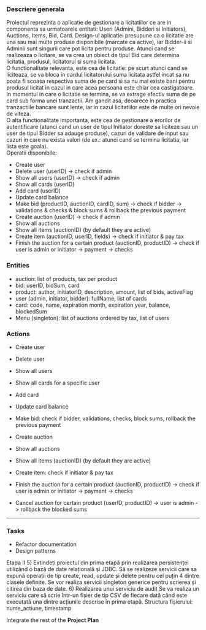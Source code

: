 ### Descriere generala
Proiectul reprezinta o aplicatie de gestionare a licitatiilor ce are in componenta sa urmatoarele entitati: Useri (Admini, Bidderi si Initiators), Auctions, Items, Bid, Card. Design-ul aplicatiei presupune ca o licitatie are una sau mai multe produse disponibile (marcate ca active), iar Bidder-ii si Adminii sunt singurii care pot licita pentru produse. Atunci cand se realizeaza o licitare, se va crea un obiect de tipul Bid care determina licitatia, produsul, licitatorul si suma licitata.   
O functionalitate relevanta, este cea de licitatie: pe scurt atunci cand se liciteaza, se va bloca in cardul licitatorului suma licitata astfel incat sa nu poata fi scoasa respectiva suma de pe card si sa nu mai existe bani pentru produsul licitat in cazul in care acea persoana este chiar cea castigatoare. In momentul in care o licitatie se termina, se va extrage efectiv suma de pe card sub forma unei tranzactii. Am gandit asa, deoarece in practica tranzactiile bancare sunt lente, iar in cazul licitatiilor este de multe ori nevoie de viteza.   
O alta functionalitate importanta, este cea de gestionare a erorilor de autentificare (atunci cand un user de tipul Initiator doreste sa liciteze sau un user de tipul Bidder sa adauge produse), cazuri de validare de input sau cazuri in care nu exista valori (de ex.: atunci cand se termina licitatia, iar lista este goala).   
Operatii disponibile:
- Create user
- Delete user (userID) -> check if admin
- Show all users (userID) -> check if admin
- Show all cards (userID)
- Add card (userID)
- Update card balance
- Make bid (productID, auctionID, cardID, sum) -> check if bidder -> validations & checks & block sums & rollback the previous payment
- Create auction (userID) -> check if admin
- Show all auctions
- Show all items (auctionID) (by default they are active)
- Create item (auctionID, userID, fields) -> check if initiator & pay tax
- Finish the auction for a certain product (auctionID, productID) -> check if user is admin or initiator -> payment -> checks

### Entities
- auction: list of products, tax per product
- bid: userID, bidSum, card
- product: author, initiatorID, description, amount, list of bids, activeFlag
- user (admin, initiator, bidder): fullName, list of cards
- card: code, name, expiration month, expiration year, balance, blockedSum
- Menu (singleton): list of auctions ordered by tax, list of users

### Actions
- Create user
- Delete user
- Show all users
- Show all cards for a specific user
- Add card
- Update card balance
- Make bid: check if bidder, validations, checks, block sums, rollback the previous payment

- Create auction
- Show all auctions
- Show all items (auctionID) (by default they are active)
- Create item: check if initiator & pay tax
- Finish the auction for a certain product (auctionID, productID) -> check if user is admin or initiator -> payment -> checks
- Cancel auction for certain product (userID, productID) -> user is admin -> rollback the blocked sums
---

### Tasks
- Refactor documentation
- Design patterns

Etapa II
5) Extindeți proiectul din prima etapă prin realizarea persistenței utilizând o bază de date relațională
   și JDBC.
   Să se realizeze servicii care sa expună operații de tip create, read, update și delete pentru cel puțin 4
   dintre clasele definite. Se vor realiza servicii singleton generice pentru scrierea și citirea din baza de
   date.
6) Realizarea unui serviciu de audit
   Se va realiza un serviciu care să scrie într-un fișier de tip CSV de fiecare dată când este executată una
   dintre acțiunile descrise în prima etapă. Structura fișierului: nume_actiune, timestamp

Integrate the rest of the **Project Plan**